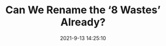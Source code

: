 ---
"title": "Can We Rename the ‘8 Wastes’ Already?"
"date": "2021-9-13 14:25:10"
"feed_name": "INDUSTRYWEEK"
"feed_website": "https://www.industryweek.com/"
"feed_rss": "https://www.industryweek.com/__rss/website-scheduled-content.xml?input=%7B%22sectionAlias%22%3A%22home%22%7D"
"link": "https://www.industryweek.com/operations/continuous-improvement/article/21175133/can-we-rename-the-8-wastes-already"
"file": "_posts/1-1-2021-064f77c9805d8472dd95313faca4a388d3a5701c.md"
"accident": "0"
"drilling": "0"
---
